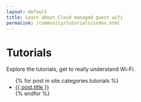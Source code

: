 ```yaml
---
layout: default
title: Learn about Cloud managed guest wifi
permalink: /community/tutorials/index.html
---
```

<div class="row">
  <div class="container">
    <h1>Tutorials</h1>
    <p>Explore the tutorials, get to really understand Wi-Fi.</p>
    <ul>
      {% for post in site.categories.tutorials %}
        <li>
          <a href="{{ post.url }}">{{ post.title }}</a>
        </li>
      {% endfor %}
    </ul>
  </div>
</div>

